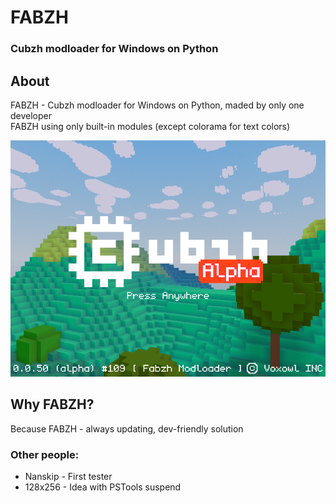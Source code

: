 # FABZH

### Cubzh modloader for Windows on Python

## About

FABZH - Cubzh modloader for Windows on Python, maded by only one developer  
FABZH using only built-in modules (except colorama for text colors)  

![Image of FABZH](https://raw.githubusercontent.com/FabberXD/Fabzh/main/Assets/images/Cubzh_snRqJu3tVC.png)

## Why FABZH?

Because FABZH - always updating, dev-friendly solution

### Other people:

* Nanskip - First tester  
* 128x256 - Idea with PSTools suspend
